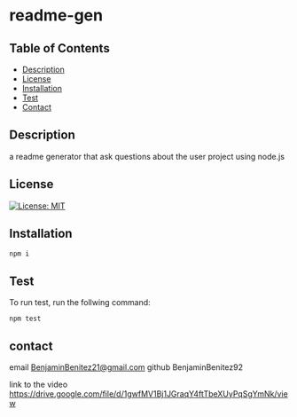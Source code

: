 # readme-gen

 ## Table of Contents 
* [Description](#description)
* [License](#license)
* [Installation](#installation)
* [Test](#test)
* [Contact](#contact)

## Description
a readme generator that ask questions about the user project using node.js

## License 
[![License: MIT](https://img.shields.io/badge/License-MIT-yellow.svg)](https://opensource.org/licenses/MIT)


## Installation 
```
npm i
```
## Test 
To run test, run the follwing command:
```
npm test
```
## contact
email BenjaminBenitez21@gmail.com
github BenjaminBenitez92

link to the video https://drive.google.com/file/d/1gwfMV1Bj1JGraqY4ftTbeXUyPqSgYmNk/view
